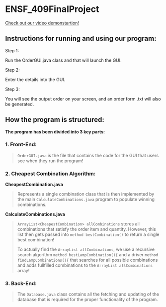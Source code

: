 # ENSF_409FinalProject



[Check out our video demonstartion!](https://www.youtube.com/watch?v=hpz7GxqxEWc)


## Instructions for running and using our program:

Step 1:

Run the OrderGUI.java class and that will launch the GUI.

Step 2:

Enter the details into the GUI.

Step 3:

You will see the output order on your screen, and an order form .txt will also be generated.

## How the program is structured:

**The program has been divided into 3 key parts:**


### 1. Front-End:


> `OrderGUI.java` is the file that contains the code for the GUI that users see when they run the program!


### 2. Cheapest Combination Algorithm:

**CheapestCombination.java**

> Represents a single combination class that is then implemented by the main `CalculateCombinations.java` program 
> to populate winning combinations.


**CalculateCombinations.java**

>`ArrayList<CheapestCombination> allCombinations` stores all combinations that satisfy the order item and quantity.
>However, this list then gets passed into `method bestCombination()` to return a single best combination!
>
>To actually find the `ArrayList allCombinations`, we use a recursive search algorithm `method bestLampCombination(){` and a driver `method findLampCombinations(){` that searches for all possible combinations and adds fullfilled combinations to the `ArrayList allCombinations` array!
>


### 3. Back-End:

>
> The `Database.java` class contains all the fetching and updating of the database that is required for the proper 
> functionality of the program.
>
